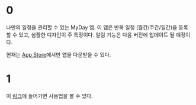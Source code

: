 # 0
나만의 일정을 관리할 수 있는 MyDay 앱.
이 앱은 반복 일정 (월간/주간/일간)을 등록할 수 있고, 심플한 디자인이 주 특징이다. 알림 기능은 다음 버전에 업데이트 될 얘정이다.

현재는 <a href="https://apps.apple.com/us/app/myday-%EB%A7%88%EC%9D%B4%EB%8D%B0%EC%9D%B4-%EC%9D%BC%EC%A0%95-%EA%B4%80%EB%A6%AC-%EC%95%B1/id6474610422">App Store</a>에서만 앱을 다운받을 수 있다.

# 1
이 <a href="https://docs.google.com/presentation/d/12hxunYUk7m8etXebOVey472H9K_ZUuLIh6mDTLp3WzE/edit">링크</a>에 들어가면 사용법을 볼 수 있다.

